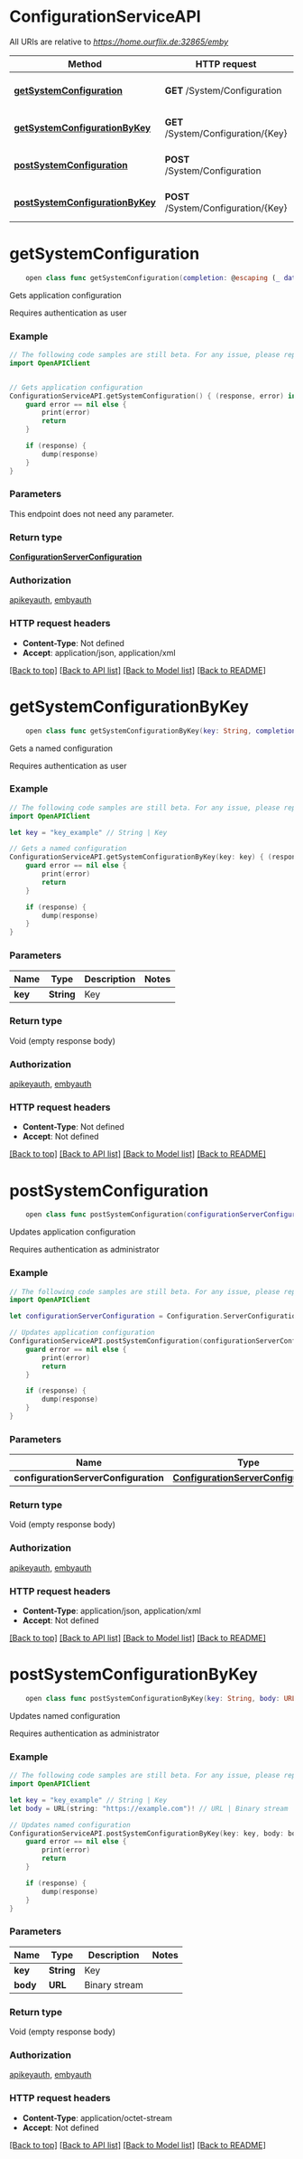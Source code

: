 # ConfigurationServiceAPI

All URIs are relative to *https://home.ourflix.de:32865/emby*

Method | HTTP request | Description
------------- | ------------- | -------------
[**getSystemConfiguration**](ConfigurationServiceAPI.md#getsystemconfiguration) | **GET** /System/Configuration | Gets application configuration
[**getSystemConfigurationByKey**](ConfigurationServiceAPI.md#getsystemconfigurationbykey) | **GET** /System/Configuration/{Key} | Gets a named configuration
[**postSystemConfiguration**](ConfigurationServiceAPI.md#postsystemconfiguration) | **POST** /System/Configuration | Updates application configuration
[**postSystemConfigurationByKey**](ConfigurationServiceAPI.md#postsystemconfigurationbykey) | **POST** /System/Configuration/{Key} | Updates named configuration


# **getSystemConfiguration**
```swift
    open class func getSystemConfiguration(completion: @escaping (_ data: ConfigurationServerConfiguration?, _ error: Error?) -> Void)
```

Gets application configuration

Requires authentication as user

### Example
```swift
// The following code samples are still beta. For any issue, please report via http://github.com/OpenAPITools/openapi-generator/issues/new
import OpenAPIClient


// Gets application configuration
ConfigurationServiceAPI.getSystemConfiguration() { (response, error) in
    guard error == nil else {
        print(error)
        return
    }

    if (response) {
        dump(response)
    }
}
```

### Parameters
This endpoint does not need any parameter.

### Return type

[**ConfigurationServerConfiguration**](ConfigurationServerConfiguration.md)

### Authorization

[apikeyauth](../README.md#apikeyauth), [embyauth](../README.md#embyauth)

### HTTP request headers

 - **Content-Type**: Not defined
 - **Accept**: application/json, application/xml

[[Back to top]](#) [[Back to API list]](../README.md#documentation-for-api-endpoints) [[Back to Model list]](../README.md#documentation-for-models) [[Back to README]](../README.md)

# **getSystemConfigurationByKey**
```swift
    open class func getSystemConfigurationByKey(key: String, completion: @escaping (_ data: Void?, _ error: Error?) -> Void)
```

Gets a named configuration

Requires authentication as user

### Example
```swift
// The following code samples are still beta. For any issue, please report via http://github.com/OpenAPITools/openapi-generator/issues/new
import OpenAPIClient

let key = "key_example" // String | Key

// Gets a named configuration
ConfigurationServiceAPI.getSystemConfigurationByKey(key: key) { (response, error) in
    guard error == nil else {
        print(error)
        return
    }

    if (response) {
        dump(response)
    }
}
```

### Parameters

Name | Type | Description  | Notes
------------- | ------------- | ------------- | -------------
 **key** | **String** | Key | 

### Return type

Void (empty response body)

### Authorization

[apikeyauth](../README.md#apikeyauth), [embyauth](../README.md#embyauth)

### HTTP request headers

 - **Content-Type**: Not defined
 - **Accept**: Not defined

[[Back to top]](#) [[Back to API list]](../README.md#documentation-for-api-endpoints) [[Back to Model list]](../README.md#documentation-for-models) [[Back to README]](../README.md)

# **postSystemConfiguration**
```swift
    open class func postSystemConfiguration(configurationServerConfiguration: ConfigurationServerConfiguration, completion: @escaping (_ data: Void?, _ error: Error?) -> Void)
```

Updates application configuration

Requires authentication as administrator

### Example
```swift
// The following code samples are still beta. For any issue, please report via http://github.com/OpenAPITools/openapi-generator/issues/new
import OpenAPIClient

let configurationServerConfiguration = Configuration.ServerConfiguration(enableUPnP: false, publicPort: 123, publicHttpsPort: 123, httpServerPortNumber: 123, httpsPortNumber: 123, enableHttps: false, subtitlePermissionsUpgraded: false, certificatePath: "certificatePath_example", certificatePassword: "certificatePassword_example", isPortAuthorized: false, autoRunWebApp: false, enableRemoteAccess: false, logAllQueryTimes: false, enableCaseSensitiveItemIds: false, metadataPath: "metadataPath_example", metadataNetworkPath: "metadataNetworkPath_example", preferredMetadataLanguage: "preferredMetadataLanguage_example", metadataCountryCode: "metadataCountryCode_example", sortReplaceCharacters: ["sortReplaceCharacters_example"], sortRemoveCharacters: ["sortRemoveCharacters_example"], sortRemoveWords: ["sortRemoveWords_example"], libraryMonitorDelay: 123, enableDashboardResponseCaching: false, dashboardSourcePath: "dashboardSourcePath_example", imageSavingConvention: "imageSavingConvention_example", enableAutomaticRestart: false, skipDeserializationForBasicTypes: false, serverName: "serverName_example", wanDdns: "wanDdns_example", uICulture: "uICulture_example", saveMetadataHidden: false, remoteClientBitrateLimit: 123, schemaVersion: 123, displaySpecialsWithinSeasons: false, localNetworkSubnets: ["localNetworkSubnets_example"], localNetworkAddresses: ["localNetworkAddresses_example"], enableExternalContentInSuggestions: false, requireHttps: false, isBehindProxy: false, remoteIPFilter: ["remoteIPFilter_example"], isRemoteIPFilterBlacklist: false, imageExtractionTimeoutMs: 123, pathSubstitutions: [Configuration.PathSubstitution(from: "from_example", to: "to_example")], uninstalledPlugins: ["uninstalledPlugins_example"], collapseVideoFolders: false, enableOriginalTrackTitles: false, enableDebugLevelLogging: false, enableAutoUpdate: false, logFileRetentionDays: 123, runAtStartup: false, isStartupWizardCompleted: false, cachePath: "cachePath_example") // ConfigurationServerConfiguration | ServerConfiguration: 

// Updates application configuration
ConfigurationServiceAPI.postSystemConfiguration(configurationServerConfiguration: configurationServerConfiguration) { (response, error) in
    guard error == nil else {
        print(error)
        return
    }

    if (response) {
        dump(response)
    }
}
```

### Parameters

Name | Type | Description  | Notes
------------- | ------------- | ------------- | -------------
 **configurationServerConfiguration** | [**ConfigurationServerConfiguration**](ConfigurationServerConfiguration.md) | ServerConfiguration:  | 

### Return type

Void (empty response body)

### Authorization

[apikeyauth](../README.md#apikeyauth), [embyauth](../README.md#embyauth)

### HTTP request headers

 - **Content-Type**: application/json, application/xml
 - **Accept**: Not defined

[[Back to top]](#) [[Back to API list]](../README.md#documentation-for-api-endpoints) [[Back to Model list]](../README.md#documentation-for-models) [[Back to README]](../README.md)

# **postSystemConfigurationByKey**
```swift
    open class func postSystemConfigurationByKey(key: String, body: URL, completion: @escaping (_ data: Void?, _ error: Error?) -> Void)
```

Updates named configuration

Requires authentication as administrator

### Example
```swift
// The following code samples are still beta. For any issue, please report via http://github.com/OpenAPITools/openapi-generator/issues/new
import OpenAPIClient

let key = "key_example" // String | Key
let body = URL(string: "https://example.com")! // URL | Binary stream

// Updates named configuration
ConfigurationServiceAPI.postSystemConfigurationByKey(key: key, body: body) { (response, error) in
    guard error == nil else {
        print(error)
        return
    }

    if (response) {
        dump(response)
    }
}
```

### Parameters

Name | Type | Description  | Notes
------------- | ------------- | ------------- | -------------
 **key** | **String** | Key | 
 **body** | **URL** | Binary stream | 

### Return type

Void (empty response body)

### Authorization

[apikeyauth](../README.md#apikeyauth), [embyauth](../README.md#embyauth)

### HTTP request headers

 - **Content-Type**: application/octet-stream
 - **Accept**: Not defined

[[Back to top]](#) [[Back to API list]](../README.md#documentation-for-api-endpoints) [[Back to Model list]](../README.md#documentation-for-models) [[Back to README]](../README.md)

